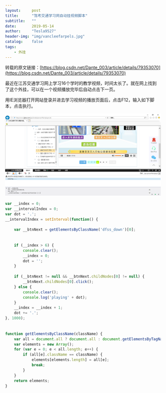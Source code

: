 ```yaml
---
layout:     post
title:      "驾考交通学习网自动挂视频脚本"
subtitle:   ""
date:       2019-05-14
author:     "Tesla9527"
header-img: "img/vancleefarpels.jpg"
catalog:    false
tags:
    - 外挂
---
```


转载的原文链接：[https://blog.csdn.net/Dante_003/article/details/79353070](https://blog.csdn.net/Dante_003/article/details/79353070)

最近在江苏交通学习网上学习16个学时的教学视频，时间太长了。就在网上找到了这个外挂，可以在一个视频播放完毕后自动点击下一页。

用IE浏览器打开网站登录并进去学习视频的播放页面后，点击F12，输入如下脚本，点击执行。

![img](/img/in-post/jsjtxx/sample.png)

```javascript
var __index = 0;
var __intervalIndex = 0;
var dot = '.';
__intervalIndex = setInterval(function() {

    var __btnNext = getElementsByClassName('dfss_down')[0];


    if (__index > 6) {
        console.clear();
        __index = 0;
        dot = '';
    }

    if (__btnNext != null && __btnNext.childNodes[0] != null) {
        __btnNext.childNodes[0].click();
    } else {
        console.clear();
        console.log('playing' + dot);
    }
    __index = __index + 1;
    dot += '.';
}, 1000);


function getElementsByClassName(className) {
    var all = document.all ? document.all : document.getElementsByTagName('*');
    var elements = new Array();
    for (var e = 0; e < all.length; e++) {
        if (all[e].className == className) {
            elements[elements.length] = all[e];
            break;
        }
    }
    return elements;
}
```
